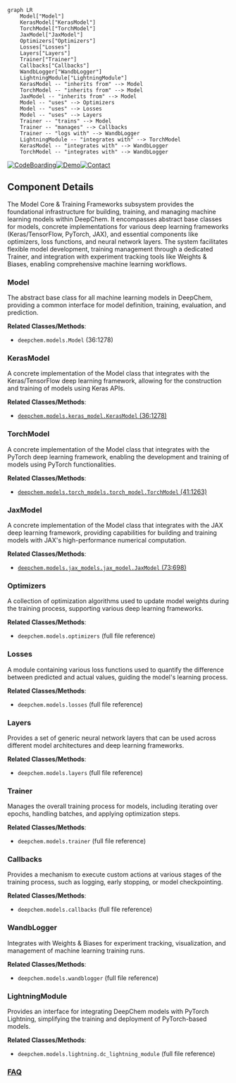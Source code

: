 ```mermaid
graph LR
    Model["Model"]
    KerasModel["KerasModel"]
    TorchModel["TorchModel"]
    JaxModel["JaxModel"]
    Optimizers["Optimizers"]
    Losses["Losses"]
    Layers["Layers"]
    Trainer["Trainer"]
    Callbacks["Callbacks"]
    WandbLogger["WandbLogger"]
    LightningModule["LightningModule"]
    KerasModel -- "inherits from" --> Model
    TorchModel -- "inherits from" --> Model
    JaxModel -- "inherits from" --> Model
    Model -- "uses" --> Optimizers
    Model -- "uses" --> Losses
    Model -- "uses" --> Layers
    Trainer -- "trains" --> Model
    Trainer -- "manages" --> Callbacks
    Trainer -- "logs with" --> WandbLogger
    LightningModule -- "integrates with" --> TorchModel
    KerasModel -- "integrates with" --> WandbLogger
    TorchModel -- "integrates with" --> WandbLogger
```
[![CodeBoarding](https://img.shields.io/badge/Generated%20by-CodeBoarding-9cf?style=flat-square)](https://github.com/CodeBoarding/CodeBoarding)[![Demo](https://img.shields.io/badge/Try%20our-Demo-blue?style=flat-square)](https://www.codeboarding.org/demo)[![Contact](https://img.shields.io/badge/Contact%20us%20-%20contact@codeboarding.org-lightgrey?style=flat-square)](mailto:contact@codeboarding.org)

## Component Details

The Model Core & Training Frameworks subsystem provides the foundational infrastructure for building, training, and managing machine learning models within DeepChem. It encompasses abstract base classes for models, concrete implementations for various deep learning frameworks (Keras/TensorFlow, PyTorch, JAX), and essential components like optimizers, loss functions, and neural network layers. The system facilitates flexible model development, training management through a dedicated Trainer, and integration with experiment tracking tools like Weights & Biases, enabling comprehensive machine learning workflows.

### Model
The abstract base class for all machine learning models in DeepChem, providing a common interface for model definition, training, evaluation, and prediction.


**Related Classes/Methods**:

- `deepchem.models.Model` (36:1278)


### KerasModel
A concrete implementation of the Model class that integrates with the Keras/TensorFlow deep learning framework, allowing for the construction and training of models using Keras APIs.


**Related Classes/Methods**:

- <a href="https://github.com/deepchem/deepchem/blob/master/deepchem/models/keras_model.py#L36-L1278" target="_blank" rel="noopener noreferrer">`deepchem.models.keras_model.KerasModel` (36:1278)</a>


### TorchModel
A concrete implementation of the Model class that integrates with the PyTorch deep learning framework, enabling the development and training of models using PyTorch functionalities.


**Related Classes/Methods**:

- <a href="https://github.com/deepchem/deepchem/blob/master/deepchem/models/torch_models/torch_model.py#L41-L1263" target="_blank" rel="noopener noreferrer">`deepchem.models.torch_models.torch_model.TorchModel` (41:1263)</a>


### JaxModel
A concrete implementation of the Model class that integrates with the JAX deep learning framework, providing capabilities for building and training models with JAX's high-performance numerical computation.


**Related Classes/Methods**:

- <a href="https://github.com/deepchem/deepchem/blob/master/deepchem/models/jax_models/jax_model.py#L73-L698" target="_blank" rel="noopener noreferrer">`deepchem.models.jax_models.jax_model.JaxModel` (73:698)</a>


### Optimizers
A collection of optimization algorithms used to update model weights during the training process, supporting various deep learning frameworks.


**Related Classes/Methods**:

- `deepchem.models.optimizers` (full file reference)


### Losses
A module containing various loss functions used to quantify the difference between predicted and actual values, guiding the model's learning process.


**Related Classes/Methods**:

- `deepchem.models.losses` (full file reference)


### Layers
Provides a set of generic neural network layers that can be used across different model architectures and deep learning frameworks.


**Related Classes/Methods**:

- `deepchem.models.layers` (full file reference)


### Trainer
Manages the overall training process for models, including iterating over epochs, handling batches, and applying optimization steps.


**Related Classes/Methods**:

- `deepchem.models.trainer` (full file reference)


### Callbacks
Provides a mechanism to execute custom actions at various stages of the training process, such as logging, early stopping, or model checkpointing.


**Related Classes/Methods**:

- `deepchem.models.callbacks` (full file reference)


### WandbLogger
Integrates with Weights & Biases for experiment tracking, visualization, and management of machine learning training runs.


**Related Classes/Methods**:

- `deepchem.models.wandblogger` (full file reference)


### LightningModule
Provides an interface for integrating DeepChem models with PyTorch Lightning, simplifying the training and deployment of PyTorch-based models.


**Related Classes/Methods**:

- `deepchem.models.lightning.dc_lightning_module` (full file reference)




### [FAQ](https://github.com/CodeBoarding/GeneratedOnBoardings/tree/main?tab=readme-ov-file#faq)